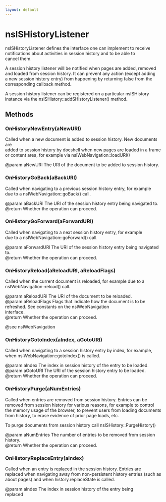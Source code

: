 ```yaml
---
layout: default
---
```


# nsISHistoryListener #
  
nsISHistoryListener defines the interface one can implement to receive  
notifications about activities in session history and to be able to  
cancel them.  
  
A session history listener will be notified when pages are added, removed  
and loaded from session history. It can prevent any action (except adding  
a new session history entry) from happening by returning false from the  
corresponding callback method.  
  
A session history listener can be registered on a particular nsISHistory  
instance via the nsISHistory::addSHistoryListener() method.  
  

## Methods ##

### OnHistoryNewEntry(aNewURI) ###
  
Called when a new document is added to session history. New documents are  
added to session history by docshell when new pages are loaded in a frame  
or content area, for example via nsIWebNavigation::loadURI()  
  
@param aNewURI     The URI of the document to be added to session history.  
  

### OnHistoryGoBack(aBackURI) ###
  
Called when navigating to a previous session history entry, for example  
due to a nsIWebNavigation::goBack() call.  
  
@param aBackURI    The URI of the session history entry being navigated to.  
@return            Whether the operation can proceed.  
  

### OnHistoryGoForward(aForwardURI) ###
  
Called when navigating to a next session history entry, for example  
due to a nsIWebNavigation::goForward() call.  
  
@param aForwardURI   The URI of the session history entry being navigated to.  
@return              Whether the operation can proceed.  
  

### OnHistoryReload(aReloadURI, aReloadFlags) ###
   
Called when the current document is reloaded, for example due to a  
nsIWebNavigation::reload() call.  
  
@param aReloadURI    The URI of the document to be reloaded.  
@param aReloadFlags  Flags that indicate how the document is to be   
                     refreshed. See constants on the nsIWebNavigation  
                     interface.  
@return              Whether the operation can proceed.  
  
@see  nsIWebNavigation  
  

### OnHistoryGotoIndex(aIndex, aGotoURI) ###
  
Called when navigating to a session history entry by index, for example,  
when nsIWebNavigation::gotoIndex() is called.  
  
@param aIndex        The index in session history of the entry to be loaded.  
@param aGotoURI      The URI of the session history entry to be loaded.  
@return              Whether the operation can proceed.  
  

### OnHistoryPurge(aNumEntries) ###
  
Called when entries are removed from session history. Entries can be  
removed from session history for various reasons, for example to control  
the memory usage of the browser, to prevent users from loading documents  
from history, to erase evidence of prior page loads, etc.  
  
To purge documents from session history call nsISHistory::PurgeHistory()  
  
@param aNumEntries   The number of entries to be removed from session history.  
@return              Whether the operation can proceed.  
  

### OnHistoryReplaceEntry(aIndex) ###
  
Called when an entry is replaced in the session history. Entries are  
replaced when navigating away from non-persistent history entries (such as  
about pages) and when history.replaceState is called.  
  
@param aIndex        The index in session history of the entry being  
                      replaced  
  

